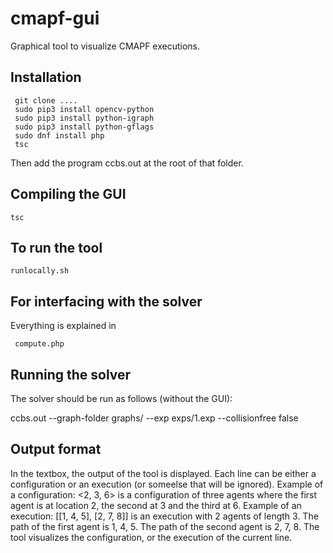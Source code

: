# cmapf-gui

Graphical tool to visualize CMAPF executions.

## Installation

     git clone ....
     sudo pip3 install opencv-python
     sudo pip3 install python-igraph
     sudo pip3 install python-gflags
     sudo dnf install php
     tsc
    
Then add the program ccbs.out at the root of that folder.

## Compiling the GUI


    tsc
    
    
## To run the tool

    runlocally.sh
    
## For interfacing with the solver

Everything is explained in 

     compute.php
     
     
## Running the solver

The solver should be run as follows (without the GUI):

ccbs.out --graph-folder graphs/ --exp exps/1.exp --collisionfree false
     
## Output format

In the textbox, the output of the tool is displayed. Each line can be either a configuration or an execution (or someelse that will be ignored). Example of a configuration: <2, 3, 6> is a configuration of three agents where the first agent is at location 2, the second at 3 and the third at 6. Example of an execution: [[1, 4, 5], [2, 7, 8]] is an execution with 2 agents of length 3. The path of the first agent is 1, 4, 5. The path of the second agent is 2, 7, 8. The tool visualizes the configuration, or the execution of the current line.
